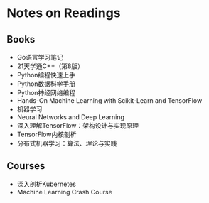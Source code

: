 # Notes on Readings

## Books

* Go语言学习笔记
* 21天学通C++（第8版）
* Python编程快速上手
* Python数据科学手册
* Python神经网络编程
* Hands-On Machine Learning with Scikit-Learn and TensorFlow
* 机器学习
* Neural Networks and Deep Learning
* 深入理解TensorFlow：架构设计与实现原理
* TensorFlow内核剖析
* 分布式机器学习：算法、理论与实践

## Courses

* 深入剖析Kubernetes
* Machine Learning Crash Course
